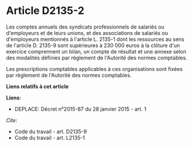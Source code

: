 # Article D2135-2

Les comptes annuels des syndicats professionnels de salariés ou d'employeurs et de leurs unions, et des associations de
salariés ou d'employeurs mentionnés à l'article L. 2135-1 dont les ressources au sens de l'article D. 2135-9 sont supérieures
à 230 000 euros à la clôture d'un exercice comprennent un bilan, un compte de résultat et une annexe selon des modalités
définies par règlement de l'Autorité des normes comptables. 

Les prescriptions comptables applicables à ces organisations sont fixées par règlement de l'Autorité des normes comptables.

**Liens relatifs à cet article**

**Liens**:

  - DEPLACE: Décret n°2015-87 du 28 janvier 2015 - art. 1

_Cite_:

  - Code du travail - art. D2135-9
  - Code du travail - art. L2135-1
